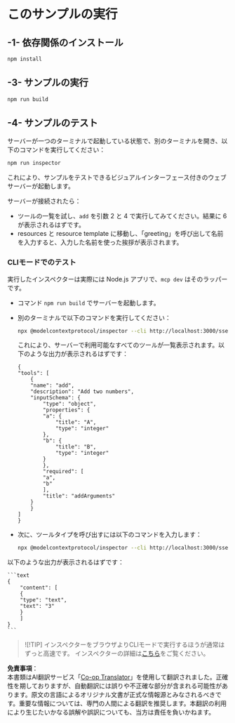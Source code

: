 <!--
CO_OP_TRANSLATOR_METADATA:
{
  "original_hash": "7fab17bf59e2eb82a5aeef03ad977d31",
  "translation_date": "2025-07-13T20:19:09+00:00",
  "source_file": "03-GettingStarted/05-sse-server/solution/typescript/README.md",
  "language_code": "ja"
}
-->
# このサンプルの実行

## -1- 依存関係のインストール

```bash
npm install
```

## -3- サンプルの実行

```bash
npm run build
```

## -4- サンプルのテスト

サーバーが一つのターミナルで起動している状態で、別のターミナルを開き、以下のコマンドを実行してください：

```bash
npm run inspector
```

これにより、サンプルをテストできるビジュアルインターフェース付きのウェブサーバーが起動します。

サーバーが接続されたら：

- ツールの一覧を試し、`add` を引数 2 と 4 で実行してみてください。結果に 6 が表示されるはずです。
- resources と resource template に移動し、「greeting」を呼び出して名前を入力すると、入力した名前を使った挨拶が表示されます。

### CLIモードでのテスト

実行したインスペクターは実際には Node.js アプリで、`mcp dev` はそのラッパーです。

- コマンド `npm run build` でサーバーを起動します。

- 別のターミナルで以下のコマンドを実行してください：

    ```bash
    npx @modelcontextprotocol/inspector --cli http://localhost:3000/sse --method tools/list
    ```

    これにより、サーバーで利用可能なすべてのツールが一覧表示されます。以下のような出力が表示されるはずです：

    ```text
    {
    "tools": [
        {
        "name": "add",
        "description": "Add two numbers",
        "inputSchema": {
            "type": "object",
            "properties": {
            "a": {
                "title": "A",
                "type": "integer"
            },
            "b": {
                "title": "B",
                "type": "integer"
            }
            },
            "required": [
            "a",
            "b"
            ],
            "title": "addArguments"
        }
        }
    ]
    }
    ```

- 次に、ツールタイプを呼び出すには以下のコマンドを入力します：

    ```bash
    npx @modelcontextprotocol/inspector --cli http://localhost:3000/sse --method tools/call --tool-name add --tool-arg a=1 --tool-arg b=2
    ```

以下のような出力が表示されるはずです：

    ```text
    {
        "content": [
        {
        "type": "text",
        "text": "3"
        }
        ]
    }
    ```

> ![!TIP]
> インスペクターをブラウザよりCLIモードで実行するほうが通常はずっと高速です。
> インスペクターの詳細は[こちら](https://github.com/modelcontextprotocol/inspector)をご覧ください。

**免責事項**：  
本書類はAI翻訳サービス「[Co-op Translator](https://github.com/Azure/co-op-translator)」を使用して翻訳されました。正確性を期しておりますが、自動翻訳には誤りや不正確な部分が含まれる可能性があります。原文の言語によるオリジナル文書が正式な情報源とみなされるべきです。重要な情報については、専門の人間による翻訳を推奨します。本翻訳の利用により生じたいかなる誤解や誤訳についても、当方は責任を負いかねます。